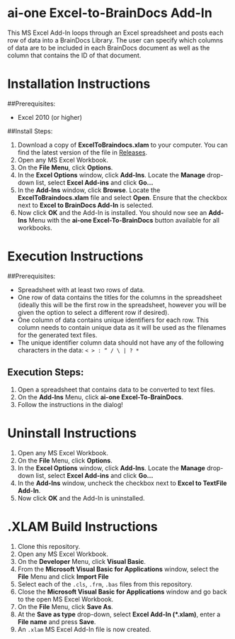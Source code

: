 # ai-one Excel-to-BrainDocs Add-In

This MS Excel Add-In loops through an Excel spreadsheet and posts each row of data into a BrainDocs Library. The user can specify which columns of data are to be included in each BrainDocs document as well as the column that contains the ID of that document.

# Installation Instructions

##Prerequisites:
* Excel 2010 (or higher)

##Install Steps:
1.	Download a copy of **ExcelToBraindocs.xlam** to your computer. You can find the latest version of the file in [Releases](https://github.com/aione/excel-to-braindocs/releases).
2.	Open any MS Excel Workbook.
3.	On the **File Menu**, click **Options**.
4.	In the **Excel Options** window, click **Add-Ins**. Locate the **Manage** drop-down list, select **Excel Add-ins** and click **Go...**
5.	In the **Add-Ins** window, click **Browse**. Locate the **ExcelToBraindocs.xlam** file and select **Open**. Ensure that the checkbox next to **Excel to BrainDocs Add-In** is selected.
6.	Now click **OK** and the Add-In is installed. You should now see an **Add-Ins** Menu with the **ai-one Excel-To-BrainDocs** button available for all workbooks.

# Execution Instructions

##Prerequisites:
* Spreadsheet with at least two rows of data.
* One row of data contains the titles for the columns in the spreadsheet (ideally this will be the first row in the spreadsheet, however you will be given the option to select a different row if desired).
* One column of data contains unique identifiers for each row. This column needs to contain unique data as it will be used as the filenames for the generated text files.
* The unique identifier column data should not have any of the following characters in the data: `< > : “ / \ | ? *`

## Execution Steps:
1.	Open a spreadsheet that contains data to be converted to text files.
2.	On the **Add-Ins** Menu, click **ai-one Excel-To-BrainDocs**.
3.	Follow the instructions in the dialog!

# Uninstall Instructions

1.	Open any MS Excel Workbook.
2.	On the **File** Menu, click **Options**.
3.	In the **Excel Options** window, click **Add-Ins**. Locate the **Manage** drop-down list, select **Excel Add-ins** and click **Go...**
4.	In the **Add-Ins** window, uncheck the checkbox next to **Excel to TextFile Add-In**.
5.	Now click **OK** and the Add-In is uninstalled.

# .XLAM Build Instructions

1.  Clone this repository.
2.	Open any MS Excel Workbook.
3.	On the **Developer** Menu, click **Visual Basic**.
4.  From the **Microsoft Visual Basic for Applications** window, select the **File** Menu and click **Import File**
5.  Select each of the `.cls`, `.frm`, `.bas` files from this repository.
6.  Close the **Microsoft Visual Basic for Applications** window and go back to the open MS Excel Workbook.
7.  On the **File** Menu, click **Save As**.
8.  At the **Save as type** drop-down, select **Excel Add-In (*.xlam)**, enter a **File name** and press **Save**.
9.  An `.xlam` MS Excel Add-In file is now created.